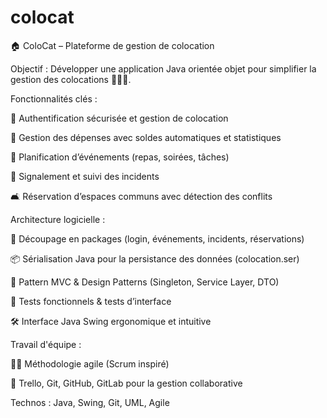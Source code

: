 # colocat
🏠 ColoCat – Plateforme de gestion de colocation

Objectif : Développer une application Java orientée objet pour simplifier la gestion des colocations 👫👬👭.

Fonctionnalités clés :

🔐 Authentification sécurisée et gestion de colocation

💸 Gestion des dépenses avec soldes automatiques et statistiques

📅 Planification d’événements (repas, soirées, tâches)

🚨 Signalement et suivi des incidents

🛋️ Réservation d’espaces communs avec détection des conflits

Architecture logicielle :

🧩 Découpage en packages (login, événements, incidents, réservations)

📦 Sérialisation Java pour la persistance des données (colocation.ser)

🔄 Pattern MVC & Design Patterns (Singleton, Service Layer, DTO)

🧪 Tests fonctionnels & tests d’interface

🛠️ Interface Java Swing ergonomique et intuitive

Travail d'équipe :

👨‍💻 Méthodologie agile (Scrum inspiré)

📌 Trello, Git, GitHub, GitLab pour la gestion collaborative

Technos : Java, Swing, Git, UML, Agile
